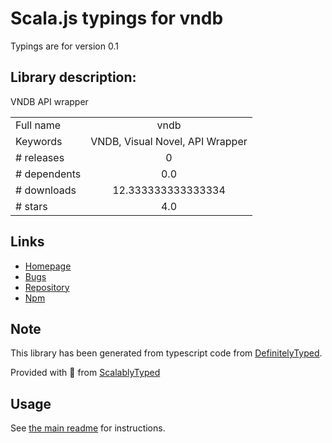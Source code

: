 
# Scala.js typings for vndb

Typings are for version 0.1

## Library description:
VNDB API wrapper

|                    |                 |
| ------------------ | :-------------: |
| Full name          | vndb |
| Keywords           | VNDB, Visual Novel, API Wrapper |
| # releases         | 0 |
| # dependents       | 0.0 |
| # downloads        | 12.333333333333334 |
| # stars            | 4.0 |

## Links
- [Homepage](https://github.com/Permagate/vndb-reborn)
- [Bugs](https://github.com/Permagate/vndb-reborn/issues)
- [Repository](https://github.com/Permagate/vndb-reborn)
- [Npm](https://www.npmjs.com/package/vndb)
    


## Note
This library has been generated from typescript code from [DefinitelyTyped](https://definitelytyped.org).

Provided with :purple_heart: from [ScalablyTyped](https://github.com/oyvindberg/ScalablyTyped)

## Usage
See [the main readme](../../readme.md) for instructions.



